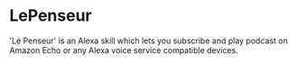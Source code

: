 # LePenseur
'Le Penseur' is an Alexa skill which lets you subscribe and play podcast on Amazon Echo or any Alexa voice service compatible devices.
